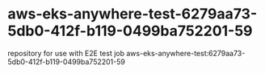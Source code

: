 # aws-eks-anywhere-test-6279aa73-5db0-412f-b119-0499ba752201-59
repository for use with E2E test job aws-eks-anywhere-test:6279aa73-5db0-412f-b119-0499ba752201-59
